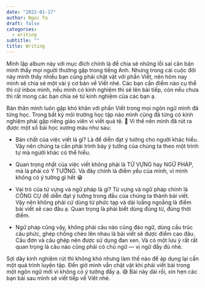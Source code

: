 ```yaml
---
date: "2022-01-17"
author: Ngọc Tạ
draft: false
categories:
  - writing
subtitle: ""
title: Writing
---
```


Mình lập album này với mục đích chính là để chia sẻ những lỗi sai căn bản mình thấy mọi người thường gặp trong tiếng Anh.
Nhưng trong cái cuộc đời này mình thấy nhiều bạn cũng phải chật vật với phần Viết, nên hôm nay mình sẽ chia sẻ một vài ý cơ bản về Viết nhé.
Các bạn cần điểm nào cụ thể thì cứ inbox mình, nếu mình có kinh nghiệm thì sẽ lên bài tiếp, còn nếu chưa thì rất mong các bạn chia sẻ từ kinh nghiệm của các bạn ạ.

Bản thân mình luôn gặp khó khăn với phần Viết trong mọi ngôn ngữ mình đã từng học.
Trong bất kỳ môi trường học tập nào mình cũng đã từng có kinh nghiệm phải gặp riêng giáo viên vì viết quá tệ. 🤣
Vì thế nên mình đã rút ra được một số bài học xương máu như sau:

- Bản chất của việc viết là gì? Là để diễn đạt ý tưởng cho người khác hiểu.
Vậy nên chúng ta cần phải trình bày ý tưởng của chúng ta theo một trình tự mà người khác có thể hiểu.

- Quan trọng nhất của việc viết không phải là TỪ VỰNG hay NGỮ PHÁP, mà là phải có Ý TƯỞNG. Và đây chính là điểm yếu của mình, vì mình không có ý tưởng gì hết 😁

- Vai trò của từ vựng và ngữ pháp là gì? Từ vựng và ngữ pháp chính là CÔNG CỤ để diễn đạt ý tưởng trong đầu của chúng ta thành bài viết.
Vậy nên không phải cứ dùng từ phức tạp và dài loằng ngoằng là điểm bài viết sẽ cao đâu ạ.
Quan trọng là phải biết dùng đúng từ, đúng thời điểm.

- Ngữ pháp cũng vậy, không phải câu nào cũng đảo ngữ, dùng cấu trúc câu phức, ghép chồng chéo lên nhau là bài viết sẽ được điểm cao đâu.
Câu đơn và câu ghép nên được sử dụng đan xen.
Và có một lưu ý rất rất quan trọng là câu nào cũng phải có chủ ngữ — vị ngữ đầy đủ nhé.

Sợi dây kinh nghiệm rút thì không khó nhưng làm thế nào để áp dụng lại cần một quá trình luyện tập. Đến giờ mình vẫn chật vật khi phải viết bài trong một ngôn ngữ mới vì không có ý tưởng đấy ạ. 😅 
Bài này dài rồi, xin hẹn các bạn bài sau mình sẽ viết tiếp về Viêt nhé.

